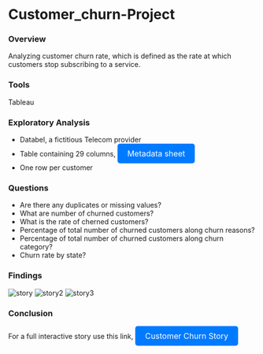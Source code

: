 # Customer_churn-Project
### Overview
Analyzing customer churn rate, which is defined as the rate at which customers stop subscribing to a service.
### Tools
Tableau
### Exploratory Analysis
- Databel, a fictitious Telecom provider
- Table containing 29 columns, <a href="https://assets.datacamp.com/production/repositories/5952/datasets/e117ea26cf73db68bbf18cba29d0c84d4961ee9e/Metadata%20-%20Case%20study_%20Analyzing%20customer%20churn%20in%20Tableau.pdf" style="display: inline-block; padding: 10px 20px; font-size: 16px; color: white; background-color: #007bff; text-align: center; text-decoration: none; border-radius: 5px;">Metadata sheet</a>
- One row per customer
### Questions
- Are there any duplicates or missing values?
- What are number of churned customers?
- What is the rate of cherned customers?
- Percentage of total number of churned customers along churn reasons?
- Percentage of total number of churned customers along churn category?
- Churn rate by state?

### Findings
![story](https://github.com/user-attachments/assets/9bf37207-9519-49ce-9c7a-bc9ac108c25b)
![story2](https://github.com/user-attachments/assets/78e857a1-dc78-41d6-891e-42db95bceb2d)
![story3](https://github.com/user-attachments/assets/58c40870-4850-49dd-9fed-1d344f9e2ca3)

### Conclusion
For a full interactive story use this link, <a href="https://github.com/Gwals/Customer_churn-Project/blob/main/3_5_story_solution.twbx" style="display: inline-block; padding: 10px 20px; font-size: 16px; color: white; background-color: #007bff; text-align: center; text-decoration: none; border-radius: 5px;"> Customer Churn Story</a>




